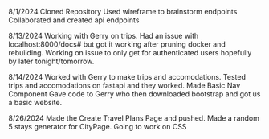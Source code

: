 8/1/2024
Cloned Repository
Used wireframe to brainstorm endpoints
Collaborated and created api endpoints

8/13/2024
Working with Gerry on trips. Had an issue with localhost:8000/docs# but got it working after pruning docker and rebuilding. Working on issue to only get for authenticated users hopefully by later tonight/tomorrow.

8/14/2024
Worked with Gerry to make trips and accomodations.
Tested trips and accomodations on fastapi and they worked.
Made Basic Nav Component
Gave code to Gerry who then downloaded bootstrap and got us a basic website.

8/26/2024
Made the Create Travel Plans Page and pushed.
Made a random 5 stays generator for CityPage.
Going to work on CSS
